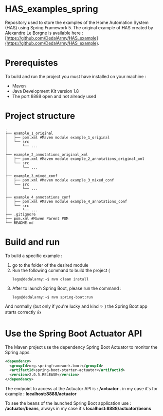 # HAS_examples_spring
Repository used to store the examples of the Home Automation System (HAS) using Spring Framework 5.
The original example of HAS created by Alexandre Le Borgne is available here : [https://github.com/DedalArmy/HAS_example](https://github.com/DedalArmy/HAS_example).

# Prerequistes

To build and run the project you must have installed on your machine :
* Maven
* Java Development Kit version 1.8
* The port 8888 open and not already used

# Project structure
```console
.
├── example_1_original
│   ├── pom.xml #Maven module example_1_original
│   └── src
│       └── ...
│ 
├── example_2_annotations_original_xml
│   ├── pom.xml #Maven module example_2_annotations_original_xml
│   └── src
│       └── ...
│ 
├── example_3_mixed_conf
│   ├── pom.xml #Maven module example_3_mixed_conf
│   └── src
│       └── ...
│ 
├── example_4_annotations_conf
│   ├── pom.xml #Maven module example_4_annotations_conf
│   └── src
│       └── ...
├── .gitignore
├── pom.xml #Maven Parent POM
└── README.md

```

# Build and run

To build a specific example :
1. go to the folder of the desired module
2. Run the following command to build the project (
    ```console
    lego@dedalarmy:~$ mvn clean install
    ```
3. After to launch Spring Boot, please run the command :
    ```console
    lego@dedalarmy:~$ mvn spring-boot:run
    ```
And normally (but only if you're lucky and kind :sparkles: ) the Spring Boot app starts correctly :+1:

# Use the Spring Boot Actuator API

The Maven project use the dependency Spring Boot Actuator to monitor the Spring apps.
```xml
<dependency>
  <groupId>org.springframework.boot</groupId>
  <artifactId>spring-boot-starter-actuator</artifactId>
  <version>2.0.5.RELEASE</version>
</dependency>
```

The endpoint to access at the Actuator API is : **/actuator** . in my case it's for example : **localhost:8888/actuator**

To see the beans of the launched Spring Boot application use : **/actuator/beans**, always in my case it's  **localhost:8888/actuator/beans**
